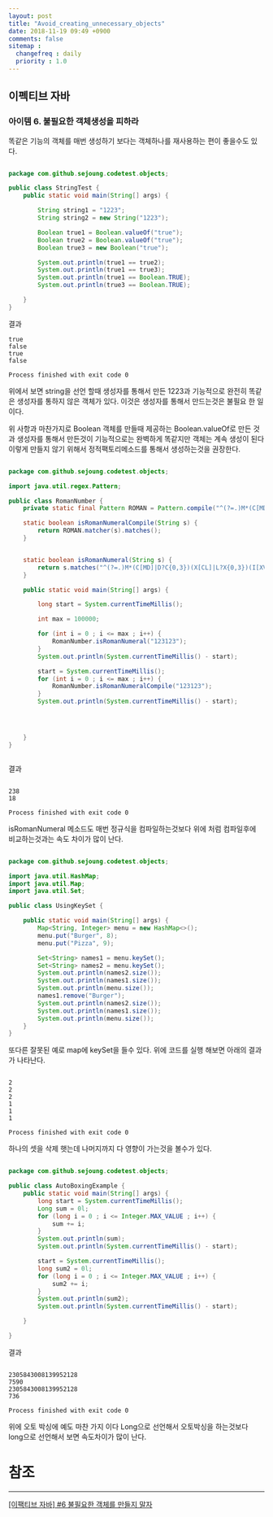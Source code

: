 ```yaml
---
layout: post
title: "Avoid_creating_unnecessary_objects"
date: 2018-11-19 09:49 +0900
comments: false
sitemap :
  changefreq : daily
  priority : 1.0
---
```


## 이펙티브 자바 

### 아이템 6. 불필요한 객체생성을 피하라

똑같은 기능의 객체를 매번 생성하기 보다는 객체하나를 재사용하는 편이 좋을수도 있다.


```java

package com.github.sejoung.codetest.objects;

public class StringTest {
    public static void main(String[] args) {

        String string1 = "1223";
        String string2 = new String("1223");

        Boolean true1 = Boolean.valueOf("true");
        Boolean true2 = Boolean.valueOf("true");
        Boolean true3 = new Boolean("true");

        System.out.println(true1 == true2);
        System.out.println(true1 == true3);
        System.out.println(true1 == Boolean.TRUE);
        System.out.println(true3 == Boolean.TRUE);

    }
}


```

결과 

```
true
false
true
false

Process finished with exit code 0

```

위에서 보면 string을 선언 할때 생성자를 통해서 만든 1223과 기능적으로 완전히 똑같은 생성자를 통하지 않은 객체가 있다.
이것은 생성자를 통해서 만드는것은 불필요 한 일이다.

위 사항과 마찬가지로 Boolean 객체를 만들때 제공하는 Boolean.valueOf로 만든 것과 생성자를 통해서 만든것이 기능적으로는 
완벽하게 똑같지만 객체는 계속 생성이 된다 이렇게 만들지 않기 위해서 정적팩토리메소드를 통해서 생성하는것을 권장한다.


```java

package com.github.sejoung.codetest.objects;

import java.util.regex.Pattern;

public class RomanNumber {
    private static final Pattern ROMAN = Pattern.compile("^(?=.)M*(C[MD]|D?C{0,3})(X[CL]|L?X{0,3})(I[XV]|V?I{0,3})$");

    static boolean isRomanNumeralCompile(String s) {
        return ROMAN.matcher(s).matches();
    }


    static boolean isRomanNumeral(String s) {
        return s.matches("^(?=.)M*(C[MD]|D?C{0,3})(X[CL]|L?X{0,3})(I[XV]|V?I{0,3})$");
    }

    public static void main(String[] args) {

        long start = System.currentTimeMillis();

        int max = 100000;

        for (int i = 0 ; i <= max ; i++) {
            RomanNumber.isRomanNumeral("123123");
        }
        System.out.println(System.currentTimeMillis() - start);

        start = System.currentTimeMillis();
        for (int i = 0 ; i <= max ; i++) {
            RomanNumber.isRomanNumeralCompile("123123");
        }
        System.out.println(System.currentTimeMillis() - start);




    }
}



```

결과

```

238
18

Process finished with exit code 0

```


isRomanNumeral 메소드도 매번 정규식을 컴파일하는것보다 위에 처럼 컴파일후에 비교하는것과는 속도 차이가 많이 난다.

```java

package com.github.sejoung.codetest.objects;

import java.util.HashMap;
import java.util.Map;
import java.util.Set;

public class UsingKeySet {

    public static void main(String[] args) {
        Map<String, Integer> menu = new HashMap<>();
        menu.put("Burger", 8);
        menu.put("Pizza", 9);

        Set<String> names1 = menu.keySet();
        Set<String> names2 = menu.keySet();
        System.out.println(names2.size());
        System.out.println(names1.size());
        System.out.println(menu.size());
        names1.remove("Burger");
        System.out.println(names2.size());
        System.out.println(names1.size());
        System.out.println(menu.size());
    }
}


```


또다른 잘못된 예로 map에 keySet을 들수 있다. 위에 코드를 실행 해보면 아래의 결과가 나타난다.

```

2
2
2
1
1
1

Process finished with exit code 0

```

하나의 셋을 삭제 햇는데 나머지까지 다 영향이 가는것을 볼수가 있다.


```java

package com.github.sejoung.codetest.objects;

public class AutoBoxingExample {
    public static void main(String[] args) {
        long start = System.currentTimeMillis();
        Long sum = 0l;
        for (long i = 0 ; i <= Integer.MAX_VALUE ; i++) {
            sum += i;
        }
        System.out.println(sum);
        System.out.println(System.currentTimeMillis() - start);

        start = System.currentTimeMillis();
        long sum2 = 0l;
        for (long i = 0 ; i <= Integer.MAX_VALUE ; i++) {
            sum2 += i;
        }
        System.out.println(sum2);
        System.out.println(System.currentTimeMillis() - start);

    }

}

```

결과

```

2305843008139952128
7590
2305843008139952128
736

Process finished with exit code 0

```

위에 오토 박싱에 예도 마찬 가지 이다 Long으로 선언해서 오토박싱을 하는것보다 long으로 선언해서 보면 속도차이가 많이 난다.



# 참조
-----
[[이팩티브 자바] #6 불필요한 객체를 만들지 말자](https://www.youtube.com/watch?v=0yUxPUXS1pM)